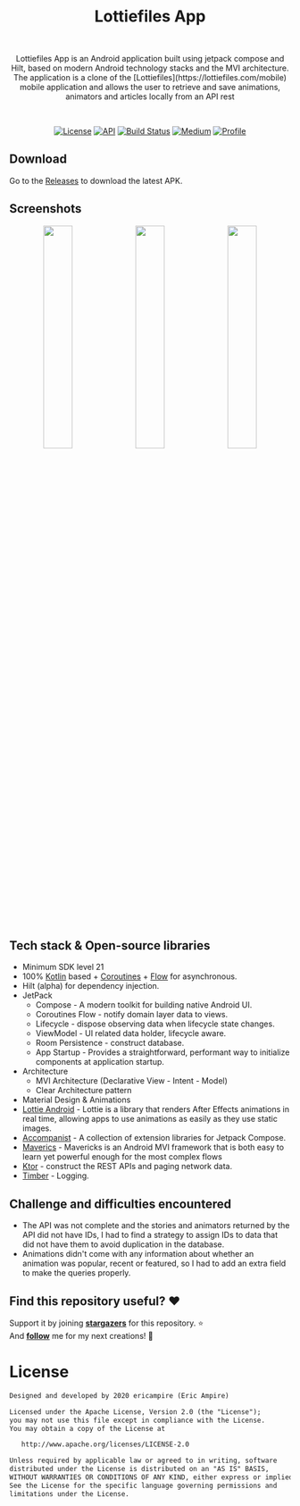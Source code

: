 <h1 align="center">Lottiefiles App</h1></br>
<p align="center">  
Lottiefiles App is an Android application built using jetpack compose and Hilt, based on modern Android technology stacks and the MVI architecture. 
The application is a clone of the [Lottiefiles](https://lottiefiles.com/mobile) mobile application and allows the user to retrieve and save animations, animators and articles locally from an API rest
</p>
</br>

<p align="center">
  <a href="https://opensource.org/licenses/Apache-2.0"><img alt="License" src="https://img.shields.io/badge/License-Apache%202.0-blue.svg"/></a>
  <a href="https://android-arsenal.com/api?level=21"><img alt="API" src="https://img.shields.io/badge/API-21%2B-brightgreen.svg?style=flat"/></a>
  <a href="https://github.com/eric-ampire/android-study-case/actions"><img alt="Build Status" src="https://github.com/eric-ampire/android-study-case/workflows/Android%20CI/badge.svg"/></a>
  <a href="https://proandroiddev.com/exploring-jetpack-compose-with-dagger-hilt-and-viewmodels-3e0ca939daa7"><img alt="Medium" src="https://eric-ampire.github.io/badges/Story-Medium.svg"/></a>
  <a href="https://github.com/eric-ampire"><img alt="Profile" src="https://eric-ampire.github.io/badges/skydoves.svg"/></a> 
</p>

## Download
Go to the [Releases](https://github.com/eric-ampire/lottiefiles-app/releases) to download the latest APK.

## Screenshots
<p align="center">
<img src="https://user-images.githubusercontent.com/24237865/93901108-238eb000-fd31-11ea-9fac-c9ba1eca146c.gif" width="32%"/>
<img src="/preview/preview0.gif" width="32%"/>
<img src="/preview/preview1.gif" width="32%"/>
</p>

## Tech stack & Open-source libraries
- Minimum SDK level 21
- 100% [Kotlin](https://kotlinlang.org/) based + [Coroutines](https://github.com/Kotlin/kotlinx.coroutines) + [Flow](https://kotlin.github.io/kotlinx.coroutines/kotlinx-coroutines-core/kotlinx.coroutines.flow/) for asynchronous.
- Hilt (alpha) for dependency injection.
- JetPack
    - Compose - A modern toolkit for building native Android UI.
    - Coroutines Flow - notify domain layer data to views.
    - Lifecycle - dispose observing data when lifecycle state changes.
    - ViewModel - UI related data holder, lifecycle aware.
    - Room Persistence - construct database.
    - App Startup - Provides a straightforward, performant way to initialize components at application startup.
- Architecture
    - MVI Architecture (Declarative View - Intent - Model)
    - Clear Architecture pattern
- Material Design & Animations
- [Lottie Android](https://airbnb.design/lottie/) - Lottie is a library that renders After Effects animations in real time, allowing apps to use animations as easily as they use static images.
- [Accompanist](https://github.com/google/accompanist) - A collection of extension libraries for Jetpack Compose.
- [Maverics](https://airbnb.io/mavericks/#/) - Mavericks is an Android MVI framework that is both easy to learn yet powerful enough for the most complex flows
- [Ktor](https://github.com/square/retrofit) - construct the REST APIs and paging network data.
- [Timber](https://github.com/JakeWharton/timber) - Logging.

## Challenge and difficulties encountered
* The API was not complete and the stories and animators returned by the API did not have IDs, I had to find a strategy to assign IDs to data that did not have them to avoid duplication in the database. 
* Animations didn't come with any information about whether an animation was popular, recent or featured, so I had to add an extra field to make the queries properly.

## Find this repository useful? :heart:
Support it by joining __[stargazers](https://github.com/eric-ampire/lottiefiles-app/stargazers)__ for this repository. :star: <br>
And __[follow](https://github.com/eric-ampire)__ me for my next creations! 🤩

# License
```xml
Designed and developed by 2020 ericampire (Eric Ampire)

Licensed under the Apache License, Version 2.0 (the "License");
you may not use this file except in compliance with the License.
You may obtain a copy of the License at

   http://www.apache.org/licenses/LICENSE-2.0

Unless required by applicable law or agreed to in writing, software
distributed under the License is distributed on an "AS IS" BASIS,
WITHOUT WARRANTIES OR CONDITIONS OF ANY KIND, either express or implied.
See the License for the specific language governing permissions and
limitations under the License.
```
